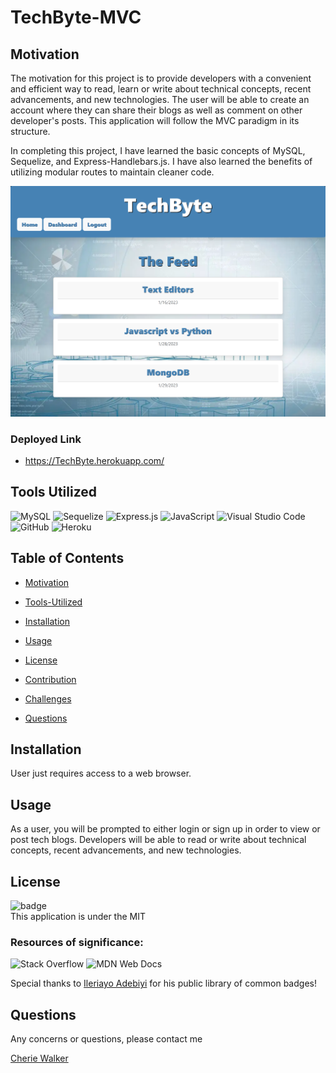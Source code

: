 # TechByte-MVC

## Motivation

The motivation for this project is to provide developers with a convenient and efficient way to read, learn or write about technical concepts, recent advancements, and new technologies. The user will be able to create an account where they can share their blogs as well as comment on other developer's posts. This application will follow the MVC paradigm in its structure.

In completing this project, I have learned the basic concepts of MySQL, Sequelize, and Express-Handlebars.js. I have also learned the benefits of utilizing modular routes to maintain cleaner code.

![TechByte](public/images/techByte.png)

### Deployed Link

- https://TechByte.herokuapp.com/

## Tools Utilized

![MySQL](https://img.shields.io/badge/mysql-%2300f.svg?style=for-the-badge&logo=mysql&logoColor=white) ![Sequelize](https://img.shields.io/badge/Sequelize-52B0E7?style=for-the-badge&logo=Sequelize&logoColor=white) ![Express.js](https://img.shields.io/badge/express.js-%23404d59.svg?style=for-the-badge&logo=express&logoColor=%2361DAFB) ![JavaScript](https://img.shields.io/badge/javascript-%23323330.svg?style=for-the-badge&logo=javascript&logoColor=%23F7DF1E)
![Visual Studio Code](https://img.shields.io/badge/Visual%20Studio%20Code-0078d7.svg?style=for-the-badge&logo=visual-studio-code&logoColor=white) ![GitHub](https://img.shields.io/badge/github-%23121011.svg?style=for-the-badge&logo=github&logoColor=white) ![Heroku](https://img.shields.io/badge/heroku-%23430098.svg?style=for-the-badge&logo=heroku&logoColor=white)

## Table of Contents

- [Motivation](#motivation)

- [Tools-Utilized](#Tools-Utilized)

- [Installation](#installation)

- [Usage](#usage)

- [License](#license)

- [Contribution](#contribution)

- [Challenges](#challenges)

- [Questions](#questions)

## Installation

User just requires access to a web browser.

## Usage

As a user, you will be prompted to either login or sign up in order to view or post tech blogs. Developers will be able to read or write about technical concepts, recent advancements, and new technologies.

## License

![badge](https://img.shields.io/badge/license-MIT-brightgreen) <br/>
This application is under the MIT

### Resources of significance:

![Stack Overflow](https://img.shields.io/badge/-Stackoverflow-FE7A16?style=for-the-badge&logo=stack-overflow&logoColor=white) ![MDN Web Docs](https://img.shields.io/badge/MDN_Web_Docs-black?style=for-the-badge&logo=mdnwebdocs&logoColor=white)

Special thanks to [Ileriayo Adebiyi](https://github.com/Ileriayo/markdown-badges#testing) for his public library of common badges!

## Questions

Any concerns or questions, please contact me
<br/>

[Cherie Walker](https://github.com/Cherie2)